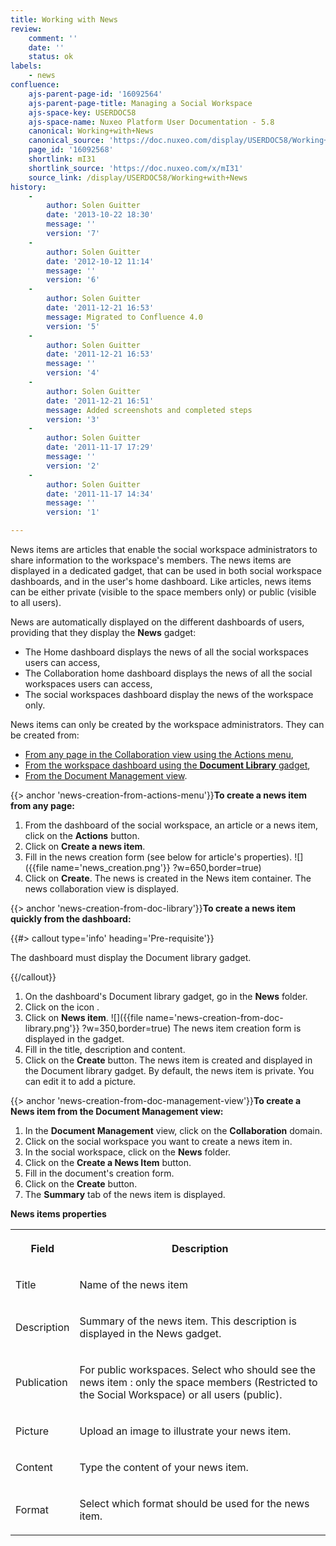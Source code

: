 ```yaml
---
title: Working with News
review:
    comment: ''
    date: ''
    status: ok
labels:
    - news
confluence:
    ajs-parent-page-id: '16092564'
    ajs-parent-page-title: Managing a Social Workspace
    ajs-space-key: USERDOC58
    ajs-space-name: Nuxeo Platform User Documentation - 5.8
    canonical: Working+with+News
    canonical_source: 'https://doc.nuxeo.com/display/USERDOC58/Working+with+News'
    page_id: '16092568'
    shortlink: mI31
    shortlink_source: 'https://doc.nuxeo.com/x/mI31'
    source_link: /display/USERDOC58/Working+with+News
history:
    - 
        author: Solen Guitter
        date: '2013-10-22 18:30'
        message: ''
        version: '7'
    - 
        author: Solen Guitter
        date: '2012-10-12 11:14'
        message: ''
        version: '6'
    - 
        author: Solen Guitter
        date: '2011-12-21 16:53'
        message: Migrated to Confluence 4.0
        version: '5'
    - 
        author: Solen Guitter
        date: '2011-12-21 16:53'
        message: ''
        version: '4'
    - 
        author: Solen Guitter
        date: '2011-12-21 16:51'
        message: Added screenshots and completed steps
        version: '3'
    - 
        author: Solen Guitter
        date: '2011-11-17 17:29'
        message: ''
        version: '2'
    - 
        author: Solen Guitter
        date: '2011-11-17 14:34'
        message: ''
        version: '1'

---
```

News items are articles that enable the social workspace administrators to share information to the workspace's members. The news items are displayed in a dedicated gadget, that can be used in both social workspace dashboards, and in the user's home dashboard. Like articles, news items can be either private (visible to the space members only) or public (visible to all users).

News are automatically displayed on the different dashboards of users, providing that they display the **News** gadget:

*   The Home dashboard displays the news of all the social workspaces users can access,
*   The Collaboration home dashboard displays the news of all the social workspaces users can access,
*   The social workspaces dashboard display the news of the workspace only.

News items can only be created by the workspace administrators.
They can be created from:

*   [From any page in the Collaboration view using the Actions menu](#news-creation-from-actions-menu),
*   [From the workspace dashboard using the **Document Library** gadget](#news-creation-from-doc-library),
*   [From the Document Management view](#news-creation-from-doc-management-view).

{{> anchor 'news-creation-from-actions-menu'}}**To create a news item from any page:**

1.  From the dashboard of the social workspace, an article or a news item, click on the **Actions** button.
2.  Click on **Create a news item**.
3.  Fill in the news creation form (see below for article's properties).
    ![]({{file name='news_creation.png'}} ?w=650,border=true)
4.  Click on **Create**.
    The news is created in the News item container. The news collaboration view is displayed.

{{> anchor 'news-creation-from-doc-library'}}**To create a news item quickly from the dashboard:**

{{#> callout type='info' heading='Pre-requisite'}}

The dashboard must display the Document library gadget.

{{/callout}}

1.  On the dashboard's Document library gadget, go in the **News** folder.
2.  Click on the icon .
3.  Click on **News item**.
    ![]({{file name='news-creation-from-doc-library.png'}} ?w=350,border=true)
    The news item creation form is displayed in the gadget.
4.  Fill in the title, description and content.
5.  Click on the **Create** button.
    The news item is created and displayed in the Document library gadget.
    By default, the news item is private. You can edit it to add a picture.

{{> anchor 'news-creation-from-doc-management-view'}}**To create a News item from the Document Management view:**

1.  In the **Document Management** view, click on the **Collaboration** domain.
2.  Click on the social workspace you want to create a news item in.
3.  In the social workspace, click on the **News** folder.
4.  Click on the **Create a News Item** button.
5.  Fill in the document's creation form.
6.  Click on the **Create** button.
7.  The **Summary** tab of the news item is displayed.

**News items properties**

<div class="table-scroll"><table class="hover"><tbody><tr><th colspan="1">

Field

</th><th colspan="1">

Description

</th></tr><tr><td colspan="1">

Title

</td><td colspan="1">

Name of the news item

</td></tr><tr><td colspan="1">

Description

</td><td colspan="1">

Summary of the news item. This description is displayed in the News gadget.

</td></tr><tr><td colspan="1">

Publication

</td><td colspan="1">

For public workspaces. Select who should see the news item : only the space members (Restricted to the Social Workspace) or all users (public).

</td></tr><tr><td colspan="1">

Picture

</td><td colspan="1">

Upload an image to illustrate your news item.

</td></tr><tr><td colspan="1">

Content

</td><td colspan="1">

Type the content of your news item.

</td></tr><tr><td colspan="1">

Format

</td><td colspan="1">

Select which format should be used for the news item.

</td></tr></tbody></table></div>